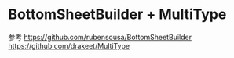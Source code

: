 # BottomSheetBuilder + MultiType
参考
https://github.com/rubensousa/BottomSheetBuilder
https://github.com/drakeet/MultiType